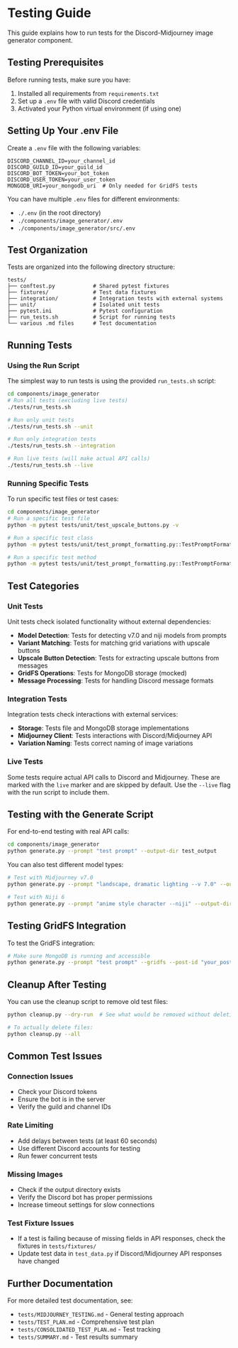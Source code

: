 # Testing Guide

This guide explains how to run tests for the Discord-Midjourney image generator component.

## Testing Prerequisites

Before running tests, make sure you have:

1. Installed all requirements from `requirements.txt`
2. Set up a `.env` file with valid Discord credentials
3. Activated your Python virtual environment (if using one)

## Setting Up Your .env File

Create a `.env` file with the following variables:
```
DISCORD_CHANNEL_ID=your_channel_id
DISCORD_GUILD_ID=your_guild_id
DISCORD_BOT_TOKEN=your_bot_token
DISCORD_USER_TOKEN=your_user_token
MONGODB_URI=your_mongodb_uri  # Only needed for GridFS tests
```

You can have multiple `.env` files for different environments:
- `./.env` (in the root directory)
- `./components/image_generator/.env`
- `./components/image_generator/src/.env`

## Test Organization

Tests are organized into the following directory structure:

```
tests/
├── conftest.py            # Shared pytest fixtures
├── fixtures/              # Test data fixtures
├── integration/           # Integration tests with external systems
├── unit/                  # Isolated unit tests
├── pytest.ini             # Pytest configuration
├── run_tests.sh           # Script for running tests
└── various .md files      # Test documentation
```

## Running Tests

### Using the Run Script

The simplest way to run tests is using the provided `run_tests.sh` script:

```bash
cd components/image_generator
# Run all tests (excluding live tests)
./tests/run_tests.sh

# Run only unit tests
./tests/run_tests.sh --unit

# Run only integration tests
./tests/run_tests.sh --integration

# Run live tests (will make actual API calls)
./tests/run_tests.sh --live
```

### Running Specific Tests

To run specific test files or test cases:

```bash
cd components/image_generator
# Run a specific test file
python -m pytest tests/unit/test_upscale_buttons.py -v

# Run a specific test class
python -m pytest tests/unit/test_prompt_formatting.py::TestPromptFormatting -v

# Run a specific test method
python -m pytest tests/unit/test_prompt_formatting.py::TestPromptFormatting::test_model_prefix_detection -v
```

## Test Categories

### Unit Tests

Unit tests check isolated functionality without external dependencies:

- **Model Detection**: Tests for detecting v7.0 and niji models from prompts
- **Variant Matching**: Tests for matching grid variations with upscale buttons
- **Upscale Button Detection**: Tests for extracting upscale buttons from messages
- **GridFS Operations**: Tests for MongoDB storage (mocked)
- **Message Processing**: Tests for handling Discord message formats

### Integration Tests

Integration tests check interactions with external services:

- **Storage**: Tests file and MongoDB storage implementations
- **Midjourney Client**: Tests interactions with Discord/Midjourney API
- **Variation Naming**: Tests correct naming of image variations

### Live Tests

Some tests require actual API calls to Discord and Midjourney. These are marked with the `live` marker and are skipped by default. Use the `--live` flag with the run script to include them.

## Testing with the Generate Script

For end-to-end testing with real API calls:

```bash
cd components/image_generator
python generate.py --prompt "test prompt" --output-dir test_output
```

You can also test different model types:

```bash
# Test with Midjourney v7.0
python generate.py --prompt "landscape, dramatic lighting --v 7.0" --output-dir test_output

# Test with Niji 6
python generate.py --prompt "anime style character --niji" --output-dir test_output
```

## Testing GridFS Integration

To test the GridFS integration:

```bash
# Make sure MongoDB is running and accessible
python generate.py --prompt "test prompt" --gridfs --post-id "your_post_id"
```

## Cleanup After Testing

You can use the cleanup script to remove old test files:

```bash
python cleanup.py --dry-run  # See what would be removed without deleting

# To actually delete files:
python cleanup.py --all
```

## Common Test Issues

### Connection Issues
- Check your Discord tokens
- Ensure the bot is in the server
- Verify the guild and channel IDs

### Rate Limiting
- Add delays between tests (at least 60 seconds)
- Use different Discord accounts for testing
- Run fewer concurrent tests

### Missing Images
- Check if the output directory exists
- Verify the Discord bot has proper permissions
- Increase timeout settings for slow connections

### Test Fixture Issues
- If a test is failing because of missing fields in API responses, check the fixtures in `tests/fixtures/`
- Update test data in `test_data.py` if Discord/Midjourney API responses have changed

## Further Documentation

For more detailed test documentation, see:
- `tests/MIDJOURNEY_TESTING.md` - General testing approach
- `tests/TEST_PLAN.md` - Comprehensive test plan
- `tests/CONSOLIDATED_TEST_PLAN.md` - Test tracking
- `tests/SUMMARY.md` - Test results summary 
